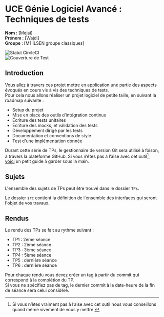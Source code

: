 # UCE Génie Logiciel Avancé : Techniques de tests


**Nom :** [Mejai]  
**Prénom :** [Wajdi]  
**Groupe :** [M1 ILSEN groupe classiques]

![Statut CircleCI]([![CircleCI](https://circleci.com/status-badge/img/gh/MejaiWajdi/ceri-m1-techniques-de-test/tree/master.svg?style=svg)](https://undefined/status-badge/redirect/gh/MejaiWajdi/ceri-m1-techniques-de-test/tree/master))  
![Couverture de Test]([![codecov](https://codecov.io/gh/MejaiWajdi/ceri-m1-techniques-de-test/graph/badge.svg?token=ACPMG7KHO4)](https://codecov.io/gh/MejaiWajdi/ceri-m1-techniques-de-test))


## Introduction

Vous allez à travers ces projet mettre en application une partie des aspects évoqués en cours vis à vis des techniques de tests.  
Pour cela nous allons réaliser un projet logiciel de petite taille, en suivant la roadmap suivante : 
- Setup du projet
- Mise en place des outils d’intégration continue
- Écriture des tests unitaires
- Écriture des mocks, et validation des tests
- Développement dirigé par les tests
- Documentation et conventions de style
- Test d'une implémentation donnée

Durant cette série de TPs, le gestionnaire de version Git sera utilisé à foison, à travers la plateforme GitHub. Si vous n’êtes pas à l’aise avec cet outil[^1], [voici](http://rogerdudler.github.io/git-guide/) un petit guide à garder sous la main.

## Sujets

L'ensemble des sujets de TPs peut être trouvé dans le dossier `TPs`.

Le dossier `src` contient la définition de l'ensemble des interfaces qui seront l'objet de vos travaux.

## Rendus

Le rendu des TPs se fait au rythme suivant :

- TP1 : 2ème séance
- TP2 : 2ème séance
- TP3 : 3ème séance
- TP4 : 5ème séance
- TP5 : dernière séance
- TP6 : dernière séance

Pour chaque rendu vous devez créer un tag à partir du commit qui correspond à la complétion du TP.  
Si vous ne spécifiez pas de tag, le dernier commit à la date-heure de la fin de séance sera celui considéré.

[^1]: Si vous n’êtes vraiment pas à l’aise avec cet outil nous vous conseillons quand même vivement de vous y mettre.
